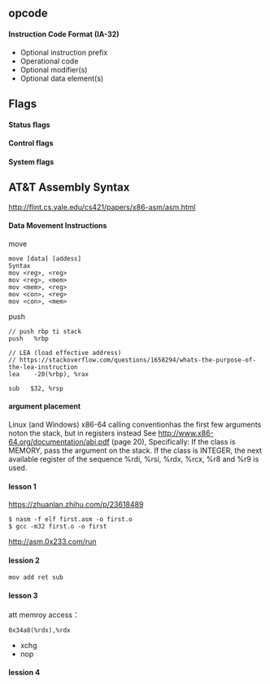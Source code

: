 ## opcode 
#### Instruction Code Format (IA-32)
- Optional instruction prefix
- Operational code
- Optional modifier(s)
- Optional data element(s)

##  Flags
#### Status flags
#### Control flags
#### System flags

## AT&T Assembly Syntax
http://flint.cs.yale.edu/cs421/papers/x86-asm/asm.html

#### Data Movement Instructions
move
```
move [data] [addess]
Syntax
mov <reg>, <reg>
mov <reg>, <mem>
mov <mem>, <reg>
mov <con>, <reg>
mov <con>, <mem>
```

push
```
// push rbp ti stack
push   %rbp 
```

```
// LEA (load effective address)
// https://stackoverflow.com/questions/1658294/whats-the-purpose-of-the-lea-instruction
lea    -20(%rbp), %rax 
```

```
sub   $32, %rsp
```

#### argument placement
Linux (and Windows) x86-64 calling conventionhas the first few arguments noton the stack, but in registers instead
See http://www.x86-64.org/documentation/abi.pdf (page 20), Specifically:
If the class is MEMORY, pass the argument on the stack.
If the class is INTEGER, the next available register of the sequence %rdi, %rsi, %rdx, %rcx, %r8 and %r9 is used.


#### lesson 1
https://zhuanlan.zhihu.com/p/23618489
```
$ nasm -f elf first.asm -o first.o
$ gcc -m32 first.o -o first
```
http://asm.0x233.com/run

#### lession 2
```
mov add ret sub
```

#### lesson 3
att memroy access：
```
0x34a8(%rdx),%rdx
```
- xchg
- nop
#### lession 4
